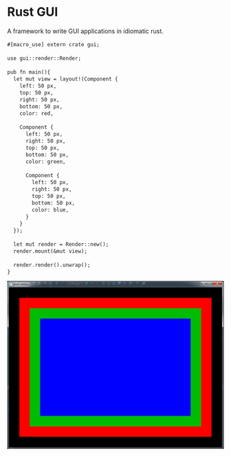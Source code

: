 # Rust GUI
A framework to write GUI applications in idiomatic rust.

```
#[macro_use] extern crate gui;

use gui::render::Render;

pub fn main(){
  let mut view = layout!(Component {
    left: 50 px,
    top: 50 px,
    right: 50 px,
    bottom: 50 px,
    color: red,

    Component {
      left: 50 px,
      right: 50 px,
      top: 50 px,
      bottom: 50 px,
      color: green,

      Component {
        left: 50 px,
        right: 50 px,
        top: 50 px,
        bottom: 50 px,
        color: blue,
      }
    }
  });

  let mut render = Render::new();
  render.mount(&mut view);

  render.render().unwrap();
}
```

![screenshot](https://raw.githubusercontent.com/VictorKoenders/rust_gui/master/examples/basic/screenshot.png)